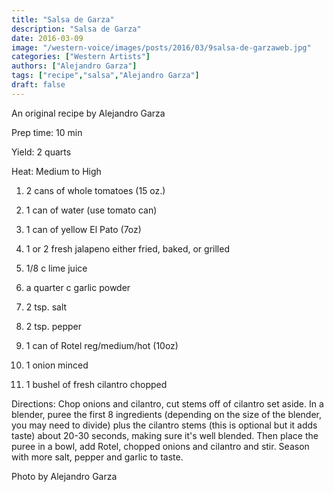 ```yaml
---
title: "Salsa de Garza"
description: "Salsa de Garza"
date: 2016-03-09
image: "/western-voice/images/posts/2016/03/9salsa-de-garzaweb.jpg"
categories: ["Western Artists"]
authors: ["Alejandro Garza"]
tags: ["recipe","salsa","Alejandro Garza"]
draft: false
---
```

An original recipe by Alejandro Garza

Prep time: 10 min

Yield: 2 quarts

Heat: Medium to High

1. 2 cans of whole tomatoes (15 oz.)

2. 1 can of water (use tomato can)

3. 1 can of yellow El Pato (7oz)

4. 1 or 2 fresh jalapeno either fried, baked, or grilled

5. 1/8 c lime juice

6. a quarter c garlic powder

7. 2 tsp. salt

8. 2 tsp. pepper

9. 1 can of Rotel reg/medium/hot (10oz)

10. 1 onion minced

11. 1 bushel of fresh cilantro chopped

Directions: Chop onions and cilantro, cut stems off of cilantro set aside. In a blender, puree the first 8 ingredients (depending on the size of the blender, you may need to divide) plus the cilantro stems (this is optional but it adds taste) about 20-30 seconds, making sure it's well blended. Then place the puree in a bowl, add Rotel, chopped onions and cilantro and stir. Season with more salt, pepper and garlic to taste.

Photo by Alejandro Garza